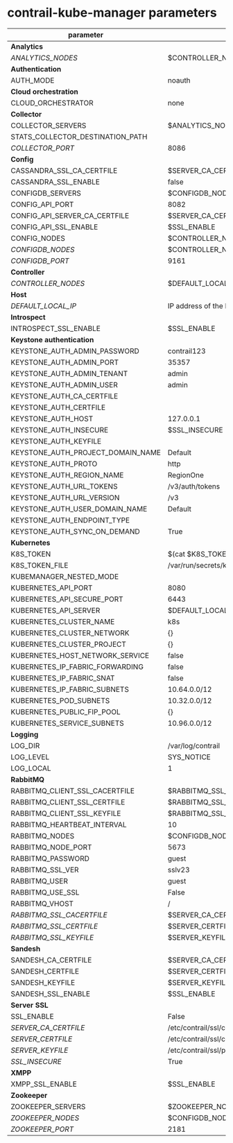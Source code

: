 # contrail-kube-manager parameters

| parameter                         | default                                             |
| --------------------------------- | --------------------------------------------------- |
| **Analytics**                     |                                                     |
| *ANALYTICS_NODES*                 | $CONTROLLER_NODES                                   |
| **Authentication**                |                                                     |
| AUTH_MODE                         | noauth                                              |
| **Cloud orchestration**           |                                                     |
| CLOUD_ORCHESTRATOR                | none                                                |
| **Collector**                     |                                                     |
| COLLECTOR_SERVERS                 | $ANALYTICS_NODES with $COLLECTOR_PORT               |
| STATS_COLLECTOR_DESTINATION_PATH  |                                                     |
| *COLLECTOR_PORT*                  | 8086                                                |
| **Config**                        |                                                     |
| CASSANDRA_SSL_CA_CERTFILE         | $SERVER_CA_CERTFILE                                 |
| CASSANDRA_SSL_ENABLE              | false                                               |
| CONFIGDB_SERVERS                  | $CONFIGDB_NODES with $CONFIGDB_PORT                 |
| CONFIG_API_PORT                   | 8082                                                |
| CONFIG_API_SERVER_CA_CERTFILE     | $SERVER_CA_CERTFILE                                 |
| CONFIG_API_SSL_ENABLE             | $SSL_ENABLE                                         |
| CONFIG_NODES                      | $CONTROLLER_NODES                                   |
| *CONFIGDB_NODES*                  | $CONTROLLER_NODES                                   |
| *CONFIGDB_PORT*                   | 9161                                                |
| **Controller**                    |                                                     |
| *CONTROLLER_NODES*                | $DEFAULT_LOCAL_IP                                   |
| **Host**                          |                                                     |
| *DEFAULT_LOCAL_IP*                | IP address of the NIC performs default routing      |
| **Introspect**                    |                                                     |
| INTROSPECT_SSL_ENABLE             | $SSL_ENABLE                                         |
| **Keystone authentication**       |                                                     |
| KEYSTONE_AUTH_ADMIN_PASSWORD      | contrail123                                         |
| KEYSTONE_AUTH_ADMIN_PORT          | 35357                                               |
| KEYSTONE_AUTH_ADMIN_TENANT        | admin                                               |
| KEYSTONE_AUTH_ADMIN_USER          | admin                                               |
| KEYSTONE_AUTH_CA_CERTFILE         |                                                     |
| KEYSTONE_AUTH_CERTFILE            |                                                     |
| KEYSTONE_AUTH_HOST                | 127.0.0.1                                           |
| KEYSTONE_AUTH_INSECURE            | $SSL_INSECURE                                       |
| KEYSTONE_AUTH_KEYFILE             |                                                     |
| KEYSTONE_AUTH_PROJECT_DOMAIN_NAME | Default                                             |
| KEYSTONE_AUTH_PROTO               | http                                                |
| KEYSTONE_AUTH_REGION_NAME         | RegionOne                                           |
| KEYSTONE_AUTH_URL_TOKENS          | /v3/auth/tokens                                     |
| KEYSTONE_AUTH_URL_VERSION         | /v3                                                 |
| KEYSTONE_AUTH_USER_DOMAIN_NAME    | Default                                             |
| KEYSTONE_AUTH_ENDPOINT_TYPE       |                                                     |
| KEYSTONE_AUTH_SYNC_ON_DEMAND      | True                                                |
| **Kubernetes**                    |                                                     |
| K8S_TOKEN                         | $(cat $K8S_TOKEN_FILE)                              |
| K8S_TOKEN_FILE                    | /var/run/secrets/kubernetes.io/serviceaccount/token |
| KUBEMANAGER_NESTED_MODE           |                                                     |
| KUBERNETES_API_PORT               | 8080                                                |
| KUBERNETES_API_SECURE_PORT        | 6443                                                |
| KUBERNETES_API_SERVER             | $DEFAULT_LOCAL_IP                                   |
| KUBERNETES_CLUSTER_NAME           | k8s                                                 |
| KUBERNETES_CLUSTER_NETWORK        | {}                                                  |
| KUBERNETES_CLUSTER_PROJECT        | {}                                                  |
| KUBERNETES_HOST_NETWORK_SERVICE   | false                                               |
| KUBERNETES_IP_FABRIC_FORWARDING   | false                                               |
| KUBERNETES_IP_FABRIC_SNAT         | false                                               |
| KUBERNETES_IP_FABRIC_SUBNETS      | 10.64.0.0/12                                        |
| KUBERNETES_POD_SUBNETS            | 10.32.0.0/12                                        |
| KUBERNETES_PUBLIC_FIP_POOL        | {}                                                  |
| KUBERNETES_SERVICE_SUBNETS        | 10.96.0.0/12                                        |
| **Logging**                       |                                                     |
| LOG_DIR                           | /var/log/contrail                                   |
| LOG_LEVEL                         | SYS_NOTICE                                          |
| LOG_LOCAL                         | 1                                                   |
| **RabbitMQ**                      |                                                     |
| RABBITMQ_CLIENT_SSL_CACERTFILE    | $RABBITMQ_SSL_CACERTFILE                            |
| RABBITMQ_CLIENT_SSL_CERTFILE      | $RABBITMQ_SSL_CERTFILE                              |
| RABBITMQ_CLIENT_SSL_KEYFILE       | $RABBITMQ_SSL_KEYFILE                               |
| RABBITMQ_HEARTBEAT_INTERVAL       | 10                                                  |
| RABBITMQ_NODES                    | $CONFIGDB_NODES                                     |
| RABBITMQ_NODE_PORT                | 5673                                                |
| RABBITMQ_PASSWORD                 | guest                                               |
| RABBITMQ_SSL_VER                  | sslv23                                              |
| RABBITMQ_USER                     | guest                                               |
| RABBITMQ_USE_SSL                  | False                                               |
| RABBITMQ_VHOST                    | /                                                   |
| *RABBITMQ_SSL_CACERTFILE*         | $SERVER_CA_CERTFILE                                 |
| *RABBITMQ_SSL_CERTFILE*           | $SERVER_CERTFILE                                    |
| *RABBITMQ_SSL_KEYFILE*            | $SERVER_KEYFILE                                     |
| **Sandesh**                       |                                                     |
| SANDESH_CA_CERTFILE               | $SERVER_CA_CERTFILE                                 |
| SANDESH_CERTFILE                  | $SERVER_CERTFILE                                    |
| SANDESH_KEYFILE                   | $SERVER_KEYFILE                                     |
| SANDESH_SSL_ENABLE                | $SSL_ENABLE                                         |
| **Server SSL**                    |                                                     |
| SSL_ENABLE                        | False                                               |
| *SERVER_CA_CERTFILE*              | /etc/contrail/ssl/certs/ca-cert.pem                 |
| *SERVER_CERTFILE*                 | /etc/contrail/ssl/certs/server.pem                  |
| *SERVER_KEYFILE*                  | /etc/contrail/ssl/private/server-privkey.pem        |
| *SSL_INSECURE*                    | True                                                |
| **XMPP**                          |                                                     |
| XMPP_SSL_ENABLE                   | $SSL_ENABLE                                         |
| **Zookeeper**                     |                                                     |
| ZOOKEEPER_SERVERS                 | $ZOOKEEPER_NODES with $ZOOKEEPER_PORT               |
| *ZOOKEEPER_NODES*                 | $CONFIGDB_NODES                                     |
| *ZOOKEEPER_PORT*                  | 2181                                                |
